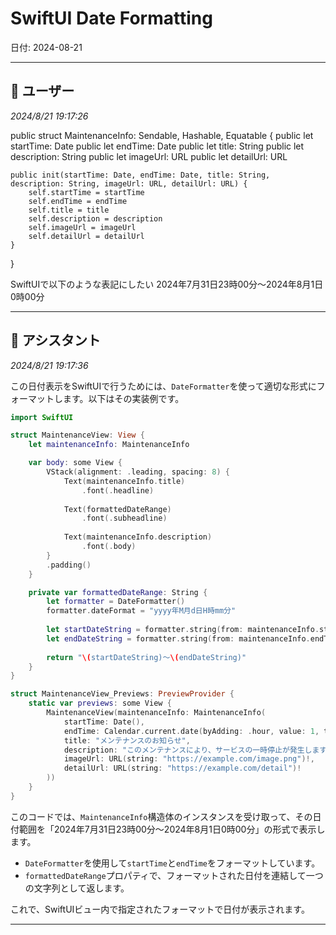 # SwiftUI Date Formatting

日付: 2024-08-21

---

## 👤 ユーザー
*2024/8/21 19:17:26*

public struct MaintenanceInfo: Sendable, Hashable, Equatable {
    public let startTime: Date
    public let endTime: Date
    public let title: String
    public let description: String
    public let imageUrl: URL
    public let detailUrl: URL
    
    public init(startTime: Date, endTime: Date, title: String, description: String, imageUrl: URL, detailUrl: URL) {
        self.startTime = startTime
        self.endTime = endTime
        self.title = title
        self.description = description
        self.imageUrl = imageUrl
        self.detailUrl = detailUrl
    }
}

SwiftUIで以下のような表記にしたい
2024年7月31日23時00分〜2024年8月1日0時00分

---

## 🤖 アシスタント
*2024/8/21 19:17:36*

この日付表示をSwiftUIで行うためには、`DateFormatter`を使って適切な形式にフォーマットします。以下はその実装例です。

```swift
import SwiftUI

struct MaintenanceView: View {
    let maintenanceInfo: MaintenanceInfo

    var body: some View {
        VStack(alignment: .leading, spacing: 8) {
            Text(maintenanceInfo.title)
                .font(.headline)
            
            Text(formattedDateRange)
                .font(.subheadline)
            
            Text(maintenanceInfo.description)
                .font(.body)
        }
        .padding()
    }

    private var formattedDateRange: String {
        let formatter = DateFormatter()
        formatter.dateFormat = "yyyy年M月d日H時mm分"
        
        let startDateString = formatter.string(from: maintenanceInfo.startTime)
        let endDateString = formatter.string(from: maintenanceInfo.endTime)
        
        return "\(startDateString)〜\(endDateString)"
    }
}

struct MaintenanceView_Previews: PreviewProvider {
    static var previews: some View {
        MaintenanceView(maintenanceInfo: MaintenanceInfo(
            startTime: Date(),
            endTime: Calendar.current.date(byAdding: .hour, value: 1, to: Date())!,
            title: "メンテナンスのお知らせ",
            description: "このメンテナンスにより、サービスの一時停止が発生します。",
            imageUrl: URL(string: "https://example.com/image.png")!,
            detailUrl: URL(string: "https://example.com/detail")!
        ))
    }
}
```

このコードでは、`MaintenanceInfo`構造体のインスタンスを受け取って、その日付範囲を「2024年7月31日23時00分〜2024年8月1日0時00分」の形式で表示します。

- `DateFormatter`を使用して`startTime`と`endTime`をフォーマットしています。
- `formattedDateRange`プロパティで、フォーマットされた日付を連結して一つの文字列として返します。

これで、SwiftUIビュー内で指定されたフォーマットで日付が表示されます。

---
